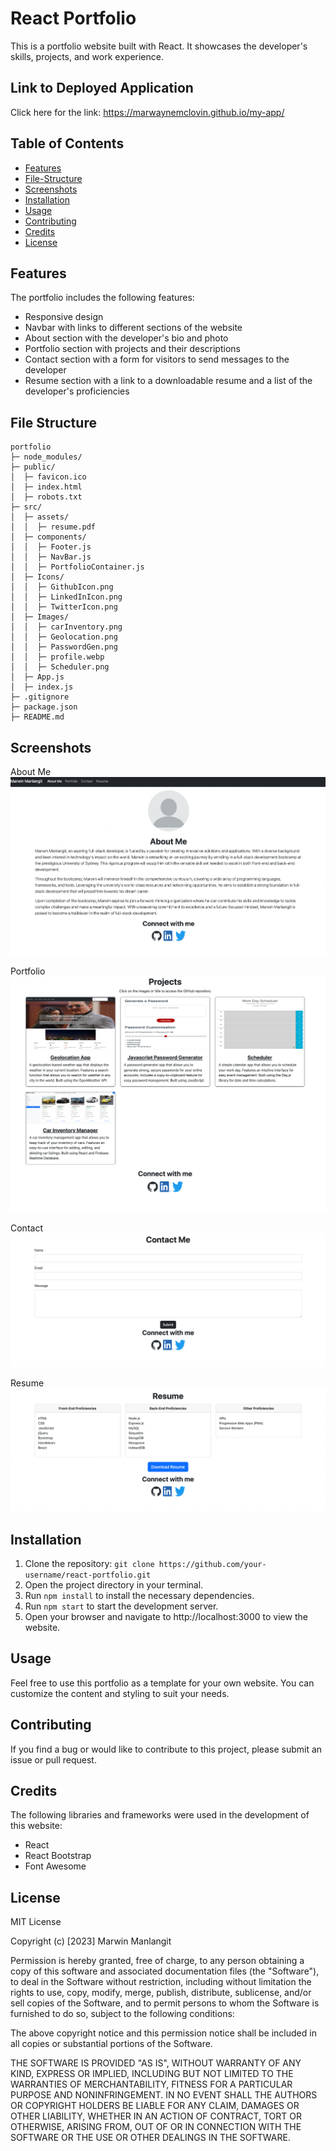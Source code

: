 # React Portfolio

This is a portfolio website built with React. It showcases the developer's skills, projects, and work experience.

## Link to Deployed Application
Click here for the link: https://marwaynemclovin.github.io/my-app/

## Table of Contents

- [Features](#features)
- [File-Structure](#file-structure)
- [Screenshots](#screenshots)
- [Installation](#installation)
- [Usage](#usage)
- [Contributing](#contributing)
- [Credits](#credits)
- [License](#license)

## Features

The portfolio includes the following features:

- Responsive design
- Navbar with links to different sections of the website
- About section with the developer's bio and photo
- Portfolio section with projects and their descriptions
- Contact section with a form for visitors to send messages to the developer
- Resume section with a link to a downloadable resume and a list of the developer's proficiencies

## File Structure

```
portfolio
├─ node_modules/
├─ public/
│  ├─ favicon.ico
│  ├─ index.html
│  ├─ robots.txt
├─ src/
│  ├─ assets/
│  │  ├─ resume.pdf
│  ├─ components/
│  │  ├─ Footer.js
│  │  ├─ NavBar.js
│  │  ├─ PortfolioContainer.js
│  ├─ Icons/
│  │  ├─ GithubIcon.png
│  │  ├─ LinkedInIcon.png
│  │  ├─ TwitterIcon.png
│  ├─ Images/
│  │  ├─ carInventory.png
│  │  ├─ Geolocation.png
│  │  ├─ PasswordGen.png
│  │  ├─ profile.webp
│  │  ├─ Scheduler.png
│  ├─ App.js
│  ├─ index.js
├─ .gitignore
├─ package.json
├─ README.md
```

## Screenshots
About Me
![AboutMe](/src/assets/AboutMe.png) 

Portfolio
![Portfolio](/src/assets/Portfolio.png)

Contact
![Contact](/src/assets/ContactMe.png)

Resume
![Resume](/src/assets/ResumeTab.png)

## Installation

1. Clone the repository: `git clone https://github.com/your-username/react-portfolio.git`
2. Open the project directory in your terminal.
3. Run `npm install` to install the necessary dependencies.
4. Run `npm start` to start the development server.
5. Open your browser and navigate to http://localhost:3000 to view the website.

## Usage

Feel free to use this portfolio as a template for your own website. You can customize the content and styling to suit your needs.

## Contributing
If you find a bug or would like to contribute to this project, please submit an issue or pull request.

## Credits

The following libraries and frameworks were used in the development of this website:

- React
- React Bootstrap
- Font Awesome

## License

MIT License

Copyright (c) [2023] Marwin Manlangit

Permission is hereby granted, free of charge, to any person obtaining a copy
of this software and associated documentation files (the "Software"), to deal
in the Software without restriction, including without limitation the rights
to use, copy, modify, merge, publish, distribute, sublicense, and/or sell
copies of the Software, and to permit persons to whom the Software is
furnished to do so, subject to the following conditions:

The above copyright notice and this permission notice shall be included
in all copies or substantial portions of the Software.

THE SOFTWARE IS PROVIDED "AS IS", WITHOUT WARRANTY OF ANY KIND, EXPRESS
OR IMPLIED, INCLUDING BUT NOT LIMITED TO THE WARRANTIES OF MERCHANTABILITY,
FITNESS FOR A PARTICULAR PURPOSE AND NONINFRINGEMENT. IN NO EVENT SHALL THE
AUTHORS OR COPYRIGHT HOLDERS BE LIABLE FOR ANY CLAIM, DAMAGES OR OTHER
LIABILITY, WHETHER IN AN ACTION OF CONTRACT, TORT OR OTHERWISE, ARISING FROM,
OUT OF OR IN CONNECTION WITH THE SOFTWARE OR THE USE OR OTHER DEALINGS IN THE
SOFTWARE.
